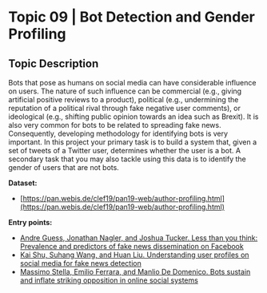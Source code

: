 # Topic 09 | Bot Detection and Gender Profiling

## Topic Description

Bots that pose as humans on social media can have considerable influence on users. The nature of such influence can be commercial (e.g., giving artificial positive reviews to a product), political (e.g., undermining the reputation of a political rival through fake negative user comments), or ideological (e.g., shifting public opinion towards an idea such as Brexit). It is also very common for bots to be related to spreading fake news. Consequently, developing methodology for identifying bots is very important. In this project your primary task is to build a system that, given a set of tweets of a Twitter user, determines whether the user is a bot. A secondary task that you may also tackle using this data is to identify the gender of users that are not bots.

**Dataset:**
- [https://pan.webis.de/clef19/pan19-web/author-profiling.html](https://pan.webis.de/clef19/pan19-web/author-profiling.html)

**Entry points:**
- [Andre Guess, Jonathan Nagler, and Joshua Tucker. Less than you think: Prevalence
and predictors of fake news dissemination on Facebook](https://advances.sciencemag.org/content/5/1/eaau4586.abstract)
- [Kai Shu, Suhang Wang, and Huan Liu. Understanding user profiles on social media for fake news detection](http://www.public.asu.edu/~skai2/papers/fake_news_user.pdf)
- [Massimo Stella, Emilio Ferrara, and Manlio De Domenico. Bots sustain and inflate
striking opposition in online social systems](https://arxiv.org/abs/1802.07292)